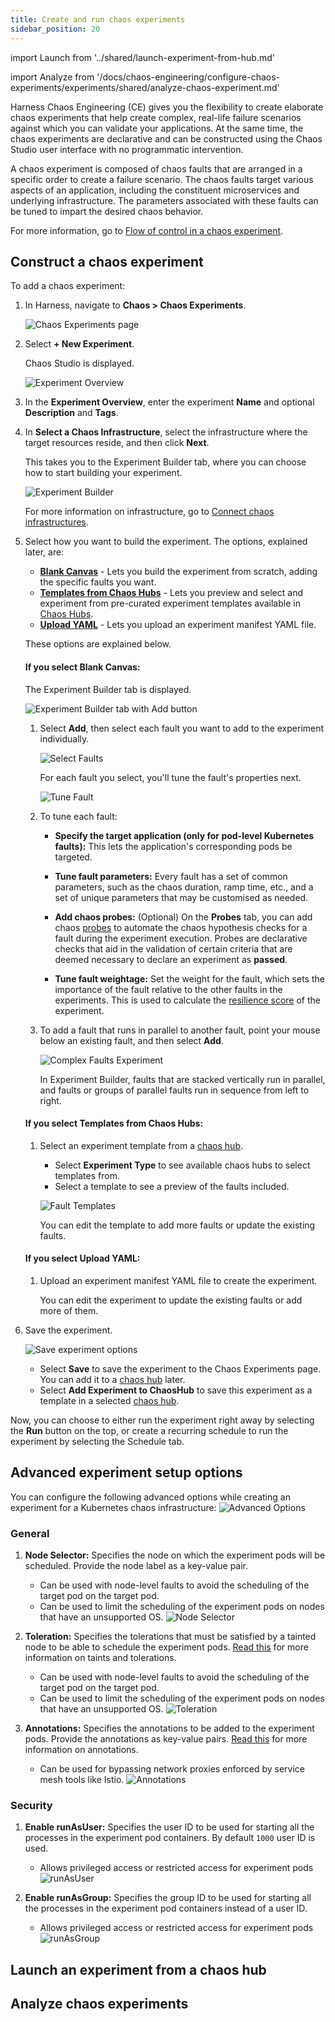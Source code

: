 ```yaml
---
title: Create and run chaos experiments
sidebar_position: 20
---
```


import Launch from '../shared/launch-experiment-from-hub.md'


import Analyze from '/docs/chaos-engineering/configure-chaos-experiments/experiments/shared/analyze-chaos-experiment.md'

Harness Chaos Engineering (CE) gives you the flexibility to create elaborate chaos experiments that help create complex, real-life failure scenarios against which you can validate your applications. At the same time, the chaos experiments are declarative and can be constructed using the Chaos Studio user interface with no programmatic intervention.

A chaos experiment is composed of chaos faults that are arranged in a specific order to create a failure scenario. The chaos faults target various aspects of an application, including the constituent microservices and underlying infrastructure. The parameters associated with these faults can be tuned to impart the desired chaos behavior.

For more information, go to [Flow of control in a chaos experiment](/docs/chaos-engineering/configure-chaos-experiments/experiments/experiment-execution).

## Construct a chaos experiment

To add a chaos experiment:

1. In Harness, navigate to **Chaos > Chaos Experiments**. 

	![Chaos Experiments page](./static/construct-and-run-custom-chaos-experiments/chaos-experiments.png)

1. Select **+ New Experiment**.

	Chaos Studio is displayed.

	![Experiment Overview](./static/construct-and-run-custom-chaos-experiments/experiment-overview.png)

1. In the **Experiment Overview**, enter the experiment **Name** and optional **Description** and **Tags**.

1. In **Select a Chaos Infrastructure**, select the infrastructure where the target resources reside, and then click **Next**.

	This takes you to the Experiment Builder tab, where you can choose how to start building your experiment.

	![Experiment Builder](./static/construct-and-run-custom-chaos-experiments/experiment-builder.png)

	For more information on infrastructure, go to [Connect chaos infrastructures](/docs/chaos-engineering/chaos-infrastructure/connect-chaos-infrastructures).

1. Select how you want to build the experiment. The options, explained later, are:

	* [**Blank Canvas**](#if-you-select-blank-canvas) - Lets you build the experiment from scratch, adding the specific faults you want.
	* [**Templates from Chaos Hubs**](#if-you-select-templates-from-chaos-hubs) - Lets you preview and select and experiment from pre-curated experiment templates available in [Chaos Hubs](/docs/category/chaos-hubs).
	* [**Upload YAML**](#if-you-select-upload-yaml) - Lets you upload an experiment manifest YAML file.

	These options are explained below.

	#### If you select Blank Canvas:

	The Experiment Builder tab is displayed.

	![Experiment Builder tab with Add button](./static/construct-and-run-custom-chaos-experiments/experiment-builder-add.png)

	1. Select **Add**, then select each fault you want to add to the experiment individually.

		![Select Faults](./static/construct-and-run-custom-chaos-experiments/select-faults.png)

		For each fault you select, you'll tune the fault's properties next.

		![Tune Fault](./static/construct-and-run-custom-chaos-experiments/tune-fault.png)

	1. To tune each fault:

		* **Specify the target application (only for pod-level Kubernetes faults):** This lets the application's corresponding pods be targeted.

		* **Tune fault parameters:** Every fault has a set of common parameters, such as the chaos duration, ramp time, etc., and a set of unique parameters that may be customised as needed.

		* **Add chaos probes:** (Optional) On the **Probes** tab, you can add chaos [probes](/docs/category/probes-1) to automate the chaos hypothesis checks for a fault during the experiment execution. Probes are declarative checks that aid in the validation of certain criteria that are deemed necessary to declare an experiment as **passed**.

		* **Tune fault weightage:** Set the weight for the fault, which sets the importance of the fault relative to the other faults in the experiments. This is used to calculate the [resilience score](/docs/chaos-engineering/configure-chaos-experiments/experiments/resilience-score) of the experiment.

	1. To add a fault that runs in parallel to another fault, point your mouse below an existing fault, and then select **Add**.

		![Complex Faults Experiment](./static/construct-and-run-custom-chaos-experiments/complex-faults-experiment.png)

		In Experiment Builder, faults that are stacked vertically run in parallel, and faults or groups of parallel faults run in sequence from left to right.

	#### If you select Templates from Chaos Hubs:

	1. Select an experiment template from a [chaos hub](/docs/category/chaos-hubs).

		* Select **Experiment Type** to see available chaos hubs to select templates from.
		* Select a template to see a preview of the faults included.

		![Fault Templates](./static/construct-and-run-custom-chaos-experiments/fault-templates.png)

		You can edit the template to add more faults or update the existing faults.

	#### If you select Upload YAML:

	1. Upload an experiment manifest YAML file to create the experiment.

		You can edit the experiment to update the existing faults or add more of them.

1. Save the experiment.

	![Save experiment options](./static/construct-and-run-custom-chaos-experiments/save-experiment.png)

	* Select **Save** to save the experiment to the Chaos Experiments page. You can add it to a [chaos hub](/docs/category/chaos-hubs) later.
	* Select **Add Experiment to ChaosHub** to save this experiment as a template in a selected [chaos hub](/docs/category/chaos-hubs).

Now, you can choose to either run the experiment right away by selecting the **Run** button on the top, or create a recurring schedule to run the experiment by selecting the Schedule tab.

## Advanced experiment setup options
You can configure the following advanced options while creating an experiment for a Kubernetes chaos infrastructure:
![Advanced Options](./static/construct-and-run-custom-chaos-experiments/advanced-options.png)
### General
1. **Node Selector:** Specifies the node on which the experiment pods will be scheduled. Provide the node label as a key-value pair.
	- Can be used with node-level faults to avoid the scheduling of the target pod on the target pod.
	- Can be used to limit the scheduling of the experiment pods on nodes that have an unsupported OS.
	![Node Selector](./static/construct-and-run-custom-chaos-experiments/node-selector.png)

2. **Toleration:** Specifies the tolerations that must be satisfied by a tainted node to be able to schedule the experiment pods. [Read this](https://kubernetes.io/docs/concepts/scheduling-eviction/taint-and-toleration/) for more information on taints and tolerations.
	- Can be used with node-level faults to avoid the scheduling of the target pod on the target pod.
	- Can be used to limit the scheduling of the experiment pods on nodes that have an unsupported OS.
	![Toleration](./static/construct-and-run-custom-chaos-experiments/toleration.png)

3. **Annotations:** Specifies the annotations to be added to the experiment pods. Provide the annotations as key-value pairs. [Read this](https://kubernetes.io/docs/concepts/overview/working-with-objects/annotations/) for more information on annotations.
	- Can be used for bypassing network proxies enforced by service mesh tools like Istio.
	![Annotations](./static/construct-and-run-custom-chaos-experiments/annotations.png)

### Security
1. **Enable runAsUser:** Specifies the user ID to be used for starting all the processes in the experiment pod containers. By default `1000` user ID is used.
	- Allows privileged access or restricted access for experiment pods
	![runAsUser](./static/construct-and-run-custom-chaos-experiments/run-as-user.png)

2. **Enable runAsGroup:** Specifies the group ID to be used for starting all the processes in the experiment pod containers instead of a user ID.
	- Allows privileged access or restricted access for experiment pods
	![runAsGroup](./static/construct-and-run-custom-chaos-experiments/run-as-group.png)

## Launch an experiment from a chaos hub

<Launch />

## Analyze chaos experiments

<Analyze />
